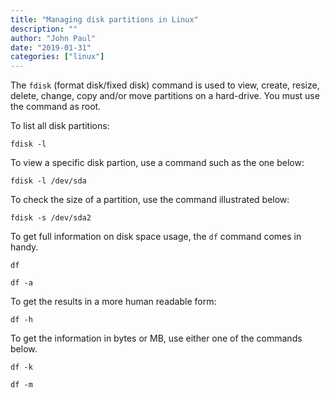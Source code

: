 ```yaml
---
title: "Managing disk partitions in Linux"
description: ""
author: "John Paul"
date: "2019-01-31"
categories: ["linux"]
---
```


The `fdisk` (format disk/fixed disk) command is used to view, create, resize,
delete, change, copy and/or move partitions on a hard-drive. You must use the
command as root.

To list all disk partitions:

`fdisk -l`

To view a specific disk partion, use a command such as the one below:

`fdisk -l /dev/sda`

To check the size of a partition, use the command illustrated below:

`fdisk -s /dev/sda2`

To get full information on disk space usage, the `df` command comes in handy.

`df`

`df -a`

To get the results in a more human readable form:

`df -h`

To get the information in bytes or MB, use either one of the commands below.

`df -k`

`df -m`
